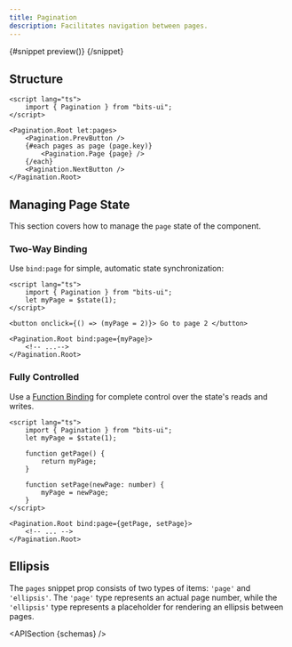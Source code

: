 ```yaml
---
title: Pagination
description: Facilitates navigation between pages.
---
```


<script>
	import { APISection, ComponentPreviewV2, PaginationDemo, Callout } from '$lib/components/index.js'
	let { schemas } = $props()
</script>

<ComponentPreviewV2 name="pagination-demo" componentName="Pagination">

{#snippet preview()}
<PaginationDemo />
{/snippet}

</ComponentPreviewV2>

## Structure

```svelte
<script lang="ts">
	import { Pagination } from "bits-ui";
</script>

<Pagination.Root let:pages>
	<Pagination.PrevButton />
	{#each pages as page (page.key)}
		<Pagination.Page {page} />
	{/each}
	<Pagination.NextButton />
</Pagination.Root>
```

## Managing Page State

This section covers how to manage the `page` state of the component.

### Two-Way Binding

Use `bind:page` for simple, automatic state synchronization:

```svelte
<script lang="ts">
	import { Pagination } from "bits-ui";
	let myPage = $state(1);
</script>

<button onclick={() => (myPage = 2)}> Go to page 2 </button>

<Pagination.Root bind:page={myPage}>
	<!-- ...-->
</Pagination.Root>
```

### Fully Controlled

Use a [Function Binding](https://svelte.dev/docs/svelte/bind#Function-bindings) for complete control over the state's reads and writes.

```svelte
<script lang="ts">
	import { Pagination } from "bits-ui";
	let myPage = $state(1);

	function getPage() {
		return myPage;
	}

	function setPage(newPage: number) {
		myPage = newPage;
	}
</script>

<Pagination.Root bind:page={getPage, setPage}>
	<!-- ... -->
</Pagination.Root>
```

## Ellipsis

The `pages` snippet prop consists of two types of items: `'page'` and `'ellipsis'`. The `'page'` type represents an actual page number, while the `'ellipsis'` type represents a placeholder for rendering an ellipsis between pages.

<APISection {schemas} />
